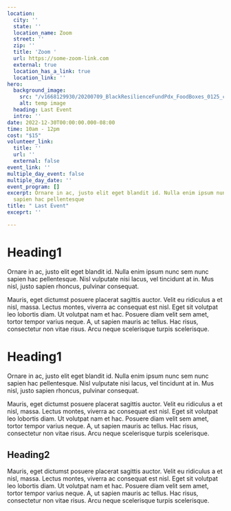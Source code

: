 ```yaml
---
location:
  city: ''
  state: ''
  location_name: Zoom
  street: ''
  zip: ''
  title: 'Zoom '
  url: https://some-zoom-link.com
  external: true
  location_has_a_link: true
  location_link: ''
hero:
  background_image:
    src: "/v1668129930/20200709_BlackResilienceFundPdx_FoodBoxes_0125_cdtjob.jpg"
    alt: temp image
  heading: Last Event
  intro: ''
date: 2022-12-30T00:00:00.000-08:00
time: 10am - 12pm
cost: "$15"
volunteer_link:
  title: ''
  url: ''
  external: false
event_link: ''
multiple_day_event: false
multiple_day_date: ''
event_program: []
excerpt: Ornare in ac, justo elit eget blandit id. Nulla enim ipsum nunc sem nunc
  sapien hac pellentesque
title: " Last Event"
exceprt: ''

---
```

# Heading1

Ornare in ac, justo elit eget blandit id. Nulla enim ipsum nunc sem nunc sapien hac pellentesque. Nisl vulputate nisi lacus, vel tincidunt at in. Mus nisl, justo sapien rhoncus, pulvinar consequat.

Mauris, eget dictumst posuere placerat sagittis auctor. Velit eu ridiculus a et nisl, massa. Lectus montes, viverra ac consequat est nisl. Eget sit volutpat leo lobortis diam. Ut volutpat nam et hac. Posuere diam velit sem amet, tortor tempor varius neque. A, ut sapien mauris ac tellus. Hac risus, consectetur non vitae risus. Arcu neque scelerisque turpis scelerisque.

# Heading1

Ornare in ac, justo elit eget blandit id. Nulla enim ipsum nunc sem nunc sapien hac pellentesque. Nisl vulputate nisi lacus, vel tincidunt at in. Mus nisl, justo sapien rhoncus, pulvinar consequat.

Mauris, eget dictumst posuere placerat sagittis auctor. Velit eu ridiculus a et nisl, massa. Lectus montes, viverra ac consequat est nisl. Eget sit volutpat leo lobortis diam. Ut volutpat nam et hac. Posuere diam velit sem amet, tortor tempor varius neque. A, ut sapien mauris ac tellus. Hac risus, consectetur non vitae risus. Arcu neque scelerisque turpis scelerisque.

## Heading2

Mauris, eget dictumst posuere placerat sagittis auctor. Velit eu ridiculus a et nisl, massa. Lectus montes, viverra ac consequat est nisl. Eget sit volutpat leo lobortis diam. Ut volutpat nam et hac. Posuere diam velit sem amet, tortor tempor varius neque. A, ut sapien mauris ac tellus. Hac risus, consectetur non vitae risus. Arcu neque scelerisque turpis scelerisque.